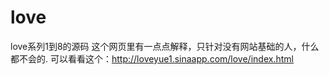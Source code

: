# love
love系列1到8的源码
这个网页里有一点点解释，只针对没有网站基础的人，什么都不会的.
可以看看这个：<a href='http://loveyue1.sinaapp.com/love/index.html' target="_blank">http://loveyue1.sinaapp.com/love/index.html</a>
